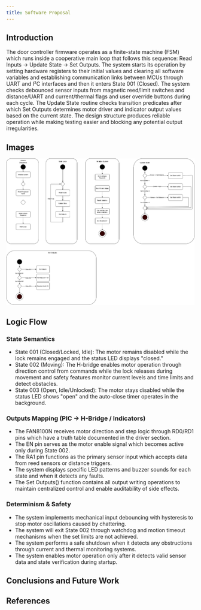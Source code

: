 ```yaml
---
title: Software Proposal
---
```


## Introduction

The door controller firmware operates as a finite-state machine (FSM) which runs inside a cooperative main loop that follows this sequence: Read Inputs → Update State → Set Outputs. The system starts its operation by setting hardware registers to their initial values and clearing all software variables and establishing communication links between MCUs through UART and I²C interfaces and then it enters State 001 (Closed). The system checks debounced sensor inputs from magnetic reed/limit switches and distance/UART and current/thermal flags and user override buttons during each cycle. The Update State routine checks transition predicates after which Set Outputs determines motor driver and indicator output values based on the current state. The design structure produces reliable operation while making testing easier and blocking any potential output irregularities.

## Images

![image caption](StateMachineDiagram.png)

## Logic Flow

### State Semantics
* State 001 (Closed/Locked, Idle): The motor remains disabled while the lock remains engaged and the status LED displays "closed."
* State 002 (Moving): The H-bridge enables motor operation through direction control from commands while the lock releases during movement and safety features monitor current levels and time limits and detect obstacles.
* State 003 (Open, Idle/Unlocked): The motor stays disabled while the status LED shows "open" and the auto-close timer operates in the background.

### Outputs Mapping (PIC → H-Bridge / Indicators)
* The FAN8100N receives motor direction and step logic through RD0/RD1 pins which have a truth table documented in the driver section.
* The EN pin serves as the motor enable signal which becomes active only during State 002.
* The RA1 pin functions as the primary sensor input which accepts data from reed sensors or distance triggers.
* The system displays specific LED patterns and buzzer sounds for each state and when it detects any faults.
* The Set Outputs() function contains all output writing operations to maintain centralized control and enable auditability of side effects.

### Determinism & Safety
* The system implements mechanical input debouncing with hysteresis to stop motor oscillations caused by chattering.
* The system will exit State 002 through watchdog and motion timeout mechanisms when the set limits are not achieved.
* The system performs a safe shutdown when it detects any obstructions through current and thermal monitoring systems.
* The system enables motor operation only after it detects valid sensor data and state verification during startup.

## Conclusions and Future Work


## References


